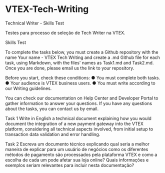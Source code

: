 # VTEX-Tech-Writing
Technical Writer - Skills Test

Testes para processo de seleção de Tech Writer na VTEX.

Skills Test

To complete the tasks below, you must create a Github repository with the name Your name -
VTEX Tech Writing and create a .md Github file for each task, using Markdown, with the files'
names as Task1.md and Task2.md. Once you are done, please email us the link to your
repository.

Before you start, check these conditions:
● You must complete both tasks.
● Your audience is VTEX business users.
● You must write according to our Writing guidelines.

You can check our documentation on Help Center and Developer Portal to gather information to
answer your questions. If you have any questions about the tasks, you can contact us by email.

Task 1
Write in English a technical document explaining how you would document the integration of a
new payment gateway into the VTEX platform, considering all technical aspects involved, from
initial setup to transaction data validation and error handling.

Task 2
Escreva um documento técnico explicando qual seria a melhor maneira de explicar para um
usuário de negócios como os diferentes métodos de pagamento são processados pela
plataforma VTEX e como a escolha de cada um pode afetar sua loja online? Quais informações
e exemplos seriam relevantes para incluir nesta documentação?

